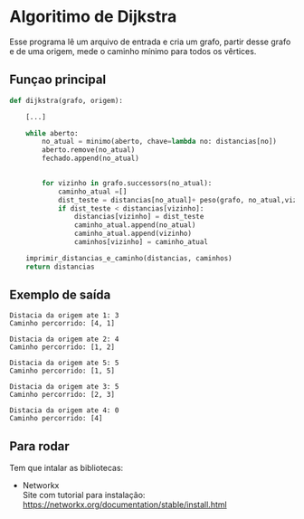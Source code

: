 # Algoritimo de Dijkstra
Esse programa lê um arquivo de entrada e cria um grafo, partir desse grafo e de uma origem, mede o caminho mínimo para todos os vêrtices.
## Funçao principal
```python
def dijkstra(grafo, origem):

    [...]

    while aberto:
        no_atual = minimo(aberto, chave=lambda no: distancias[no])
        aberto.remove(no_atual)
        fechado.append(no_atual)
       

        for vizinho in grafo.successors(no_atual):
            caminho_atual =[] 
            dist_teste = distancias[no_atual]+ peso(grafo, no_atual,vizinho) 
            if dist_teste < distancias[vizinho]:
                distancias[vizinho] = dist_teste
                caminho_atual.append(no_atual)
                caminho_atual.append(vizinho)
                caminhos[vizinho] = caminho_atual

    imprimir_distancias_e_caminho(distancias, caminhos)
    return distancias
```
## Exemplo de saída
```
Distacia da origem ate 1: 3
Caminho percorrido: [4, 1] 

Distacia da origem ate 2: 4
Caminho percorrido: [1, 2] 

Distacia da origem ate 5: 5
Caminho percorrido: [1, 5]

Distacia da origem ate 3: 5
Caminho percorrido: [2, 3]

Distacia da origem ate 4: 0
Caminho percorrido: [4]
```
## Para rodar 
Tem que intalar as bibliotecas:
* Networkx\
Site com tutorial para instalação:
https://networkx.org/documentation/stable/install.html